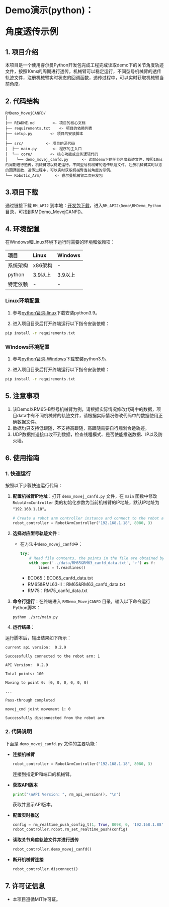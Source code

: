 # <p class="hidden">Demo演示(python)：</p>角度透传示例

## 1. 项目介绍

本项目是一个使用睿尔曼Python开发包完成工程完成读取demo下的关节角度轨迹文件，按照10ms的周期进行透传，机械臂可以稳定运行，不同型号机械臂的透传轨迹文件，注册机械臂实时状态的回调函数，透传过程中，可以实时获取机械臂当前角度。

## 2. 代码结构

```
RMDemo_MovejCANFD/
│
├── README.md        <- 项目的核心文档
├── requirements.txt    <- 项目的依赖列表
├── setup.py        <- 项目的安装脚本
│
├── src/          <- 项目的源代码
│  ├── main.py       <- 程序的主入口
│  └── core/        <- 核心功能或业务逻辑代码
│    └── demo_movej_canfd.py      <- 读取demo下的关节角度轨迹文件，按照10ms的周期进行透传，机械臂可以稳定运行，不同型号机械臂的透传轨迹文件，注册机械臂实时状态的回调函数，透传过程中，可以实时获取机械臂当前角度的示例。
└── Robotic_Arm/      <- 睿尔曼机械臂二次开发包
```

## 3.项目下载

通过链接下载 `RM_API2` 到本地：[开发包下载](https://github.com/RealManRobot/RM_API2.git)，进入`RM_API2\Demo\RMDemo_Python`目录，可找到RMDemo_MovejCANFD。

## 4. 环境配置

在Windows和Linux环境下运行时需要的环境和依赖项：

| 项目         | Linux     | Windows   |
| :--          | :--       | :--       |
| 系统架构     | x86架构   | -         |
| python       | 3.9以上   | 3.9以上   |
| 特定依赖     | -         | -         |

### Linux环境配置

   1. 参考[python官网-linux](https://www.python.org/downloads/source/)下载安装python3.9。

   2. 进入项目目录后打开终端运行以下指令安装依赖：

```bash
pip install -r requirements.txt
```

### Windows环境配置

   1. 参考[python官网-Windows](https://www.python.org/downloads/windows/)下载安装python3.9。

   2. 进入项目目录后打开终端运行以下指令安装依赖：

```bash
pip install -r requirements.txt
```

## 5. 注意事项

1. 该Demo以RM65-B型号机械臂为例，请根据实际情况修改代码中的数据，项目data中有不同机械臂的轨迹文件，请根据实际情况修改代码中的数据使用正确数据文件。
2. 数据均只支持低跟随，不支持高跟随，高跟随需要自行规划合适轨迹。
3. UDP数据推送接口收不到数据，检查线程模式、是否使能推送数据、IP以及防火墙。

## 6. 使用指南

### 1. 快速运行

按照以下步骤快速运行代码：

1. **配置机械臂IP地址**：打开 `demo_movej_canfd.py` 文件，在 `main` 函数中修改 `RobotArmController` 类的初始化参数为当前机械臂的IP地址，默认IP地址为 `"192.168.1.18"`。

    ```python
    # Create a robot arm controller instance and connect to the robot arm
    robot_controller = RobotArmController("192.168.1.18", 8080, 3)
    ```
2. **选择对应型号轨迹文件**：
   - 在方法中`demo_movej_canfd`中：
       ```python
       try:
           # Read file contents, the points in the file are obtained by drag teaching
           with open('../data/RM65&RM63_canfd_data.txt', 'r') as f:
               lines = f.readlines()
       ```
     - ECO65：ECO65_canfd_data.txt
     - RM65&RML63-Ⅱ：RM65&RM63_canfd_data.txt
     - RM75：RM75_canfd_data.txt

3. **命令行运行**：在终端进入 `RMDemo_MovejCANFD` 目录，输入以下命令运行Python脚本：

    ```bash
    python ./src/main.py
    ```
   
4. **运行结果**：

运行脚本后，输出结果如下所示：

```
current api version:  0.2.9

Successfully connected to the robot arm: 1

API Version:  0.2.9

Total points: 100

Moving to point 0: [0, 0, 0, 0, 0, 0]

...

Pass-through completed

movej_cmd joint movement 1: 0

Successfully disconnected from the robot arm
```

### 2. 代码说明

下面是 `demo_movej_canfd.py` 文件的主要功能：

- **连接机械臂**

    ```python
    robot_controller = RobotArmController("192.168.1.18", 8080, 3)
    ```
    连接到指定IP和端口的机械臂。

- **获取API版本**

    ```python
    print("\nAPI Version: ", rm_api_version(), "\n")
    ```
    获取并显示API版本。

- **配置实时推送**

    ```python
    config = rm_realtime_push_config_t(1, True, 8098, 0, '192.168.1.88')
    robot_controller.robot.rm_set_realtime_push(config)
    ```

- **读取关节角度轨迹文件并进行透传**

    ```python
    robot_controller.demo_movej_canfd()
    ```

- **断开机械臂连接**

    ```python
    robot_controller.disconnect()
    ```

## 7. 许可证信息

- 本项目遵循MIT许可证。
